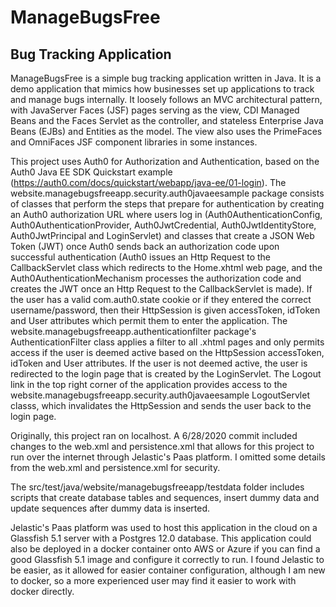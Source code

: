 # ManageBugsFree
## Bug Tracking Application

ManageBugsFree is a simple bug tracking application written in Java. It is a demo application that mimics how businesses set up applications to track and manage bugs internally. It loosely follows an MVC architectural pattern, with JavaServer Faces (JSF) pages serving as the view, CDI Managed Beans and the Faces Servlet as the controller, and stateless Enterprise Java Beans (EJBs) and Entities as the model. The view also uses the PrimeFaces and OmniFaces JSF component libraries in some instances.

This project uses Auth0 for Authorization and Authentication, based on the Auth0 Java EE SDK Quickstart example (https://auth0.com/docs/quickstart/webapp/java-ee/01-login). The website.managebugsfreeapp.security.auth0javaeesample package consists of classes that perform the steps that prepare for authentication by creating an Auth0 authorization URL where users log in (Auth0AuthenticationConfig, Auth0AuthenticationProvider, Auth0JwtCredential, Auth0JwtIdentityStore, Auth0JwtPrincipal and LoginServlet) and classes that create a JSON Web Token (JWT) once Auth0 sends back an authorization code upon successful authentication (Auth0 issues an Http Request to the CallbackServlet class which redirects to the Home.xhtml web page, and the Auth0AuthenticationMechanism processes the authorization code and creates the JWT once an Http Request to the CallbackServlet is made). If the user has a valid com.auth0.state cookie or if they entered the correct username/password, then their HttpSession is given accessToken, idToken and User attributes which permit them to enter the application. The website.managebugsfreeapp.authenticationfilter package's AuthenticationFilter class applies a filter to all .xhtml pages and only permits access if the user is deemed active based on the HttpSession accessToken, idToken and User attributes. If the user is not deemed active, the user is redirected to the login page that is created by the LoginServlet. The Logout link in the top right corner of the application provides access to the website.managebugsfreeapp.security.auth0javaeesample LogoutServlet classs, which invalidates the HttpSession and sends the user back to the login page.

Originally, this project ran on localhost. A 6/28/2020 commit included changes to the web.xml and persistence.xml that allows for this project to run over the internet through Jelastic's Paas platform. I omitted some details from the web.xml and persistence.xml for security. 

The src/test/java/website/managebugsfreeapp/testdata folder includes scripts that create database tables and sequences, insert dummy data and update sequences after dummy data is inserted.

Jelastic's Paas platform was used to host this application in the cloud on a Glassfish 5.1 server with a Postgres 12.0 database. This application could also be deployed in a docker container onto AWS or Azure if you can find a good Glassfish 5.1 image and configure it correctly to run. I found Jelastic to be easier, as it allowed for easier container configuration, although I am new to docker, so a more experienced user may find it easier to work with docker directly. 
